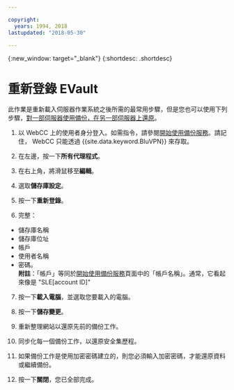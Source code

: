 ```yaml
---

copyright:
  years: 1994, 2018
lastupdated: "2018-05-30"

---
```

{:new_window: target="_blank"}
{:shortdesc: .shortdesc}

# 重新登錄 EVault

此作業是重新載入伺服器作業系統之後所需的最常用步驟，但是您也可以使用下列步驟，[對一部伺服器使用備份，在另一部伺服器上還原](restore-from-another-computer.html)。

1. 以 WebCC 上的使用者身分登入。如需指令，請參閱[開始使用備份服務](/docs/infrastructure/Backup/index.html)。請記住， WebCC 只能透過 {{site.data.keyword.BluVPN}} 來存取。

2. 在左邊，按一下**所有代理程式**。

3. 在右上角，將滑鼠移至**編輯**。

4. 選取**儲存庫設定**。

5. 按一下**重新登錄**。

6. 完整： 
  - 儲存庫名稱
  - 儲存庫位址
  - 帳戶
  - 使用者名稱
  - 密碼。<br/>
  **附註**：「帳戶」等同於[開始使用備份服務](index.html)頁面中的「帳戶名稱」。通常，它看起來像是 "SLE[account ID]"

7. 按一下**載入電腦**，並選取您要載入的電腦。

8. 按一下**儲存變更**。

9. 重新整理網站以還原先前的備份工作。

10. 同步化每一個備份工作，以還原安全集歷程。 

11. 如果備份工作是使用加密密碼建立的，則您必須輸入加密密碼，才能還原資料或繼續備份。

12. 按一下**關閉**，您已全部完成。
